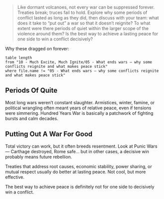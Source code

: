 > Like dormant volcanoes, not every war can be suppressed forever. Treaties break; truces fail to hold. Explore why some periods of conflict lasted as long as they did, then discuss with your team: what does it take to “put out” a war so that it doesn’t reignite? To what extent were there periods of quiet within the larger scope of the violence around them? Is the best way to achieve a lasting peace for one side to win a conflict decisively?

Why these dragged on forever:

```dataview
table length
from "10 - Much Excite, Much Ignite/05 - What ends wars — why some conflicts reignite and what makes peace stick"
where file.name != "05 - What ends wars — why some conflicts reignite and what makes peace stick"
```

## Periods Of Quite

Most long wars weren’t constant slaughter. Armistices, winter, famine, or political wrangling often meant years of relative peace, even if tensions were simmering. Hundred Years War is basically a patchwork of fighting bursts and calm decades.

## Putting Out A War For Good

Total victory can work, but it often breeds resentment. Look at Punic Wars — Carthage destroyed, Rome safe... but in other cases, a decisive win probably means future rebellion.

Treaties that address root causes, economic stability, power sharing, or mutual respect usually do better at lasting peace. Not cool, but more effective.

The best way to achieve peace is definitely not for one side to decisively win a conflict.
